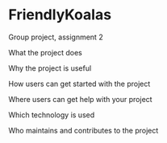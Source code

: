 # FriendlyKoalas
Group project, assignment 2

What the project does

Why the project is useful

How users can get started with the project

Where users can get help with your project

Which technology is used

Who maintains and contributes to the project
